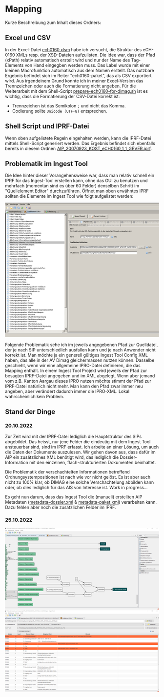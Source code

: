 # Mapping

Kurze Beschreibung zum Inhalt dieses Ordners:

## Excel und CSV

In der Excel-Datei [ech0160.xlsm](./ech0160.xlsm) habe ich versucht, die Struktur des eCH-0160 XMLs resp. der XSD-Dateien aufzulisten. Die Idee war, dass der Pfad (xPath) relativ automatisch erstellt wird und nur der Name des Tag-Elements von Hand eingegben werden muss. Das Label wurde mit einer kleinen Macrofunktion automatisch aus dem Namen erstellt. Das nutzbare Ergebnis befindet sich im Reiter "ech0160-paket", das als CSV exportiert wird. Aus irgendeinem Grund konnte ich in meiner Excel-Version das Trennzeichen oder auch die Formatierung nicht angeben. Für die Weiterarbeit mit dem Shell-Script [prepare-ech0160-for-dimag.sh](./prepare-ech0160-for-dimag.sh) ist es wichtig, dass die Formatierung der CSV-Datei korrekt ist:

* Trennzeichen ist das Semikolon `;` und nicht das Komma.
* Codierung sollte `Unicode (UTF-8)` entsprechen.

## Shell Script und IPRF-Datei

Wenn oben aufgelistete Regeln eingehalten werden, kann die IPRF-Datei mittels Shell-Script generiert werden. Das Ergebnis befindet sich ebenfalls bereits in diesem Ordner: [AIP_20070923_KOST_eCH0160_1_1_GEVER.iprf](./AIP_20070923_KOST_eCH0160_1_1_GEVER.iprf).

## Problematik im Ingest Tool

Die Idee hinter dieser Vorangehensweise war, dass man relativ schnell ein IPRF für das Ingest-Tool erstellen kann, ohne das GUI zu benutzen und mehrfach (momentan sind es über 60 Felder) denselben Schritt im "Quellelement Editor" durchzuführen. Öffnet man oben erwähntes IPRF sollten die Elemente im Ingest Tool wie folgt aufgelistet werden:

![Ingest Tool: Quellelement Editor](../docs/images/ingest-tool-quellelement-editor.png)

Folgende Problematik sehe ich im jeweils angegebenen Pfad zur Quelldatei, der je nach SIP unterschiedlich ausfallen kann und je nach Anwender nicht korrekt ist. Man möchte ja ein generell gültiges Ingest Tool Config XML haben, das alle in der AV Dimag gleichermassen nutzen können. Dasselbe geschieht, wenn wir eine allgemeine IPRO-Datei definieren, die das Mapping enthält. In einem Ingest Tool Projekt wird jeweils der Pfad zur besagten IPRF-Datei angegeben und im XML abgelegt. Wenn aber jemand vom z.B. Kanton Aargau dieses IPRO nutzen möchte stimmt der Pfad zur IPRF-Datei natürlich nicht mehr. Man kann den Pfad zwar immer neu angeben, aber verändert dadurch immer die IPRO-XML. Lokal wahrscheinlich kein Problem.

## Stand der Dinge 

### 20.10.2022

Zur Zeit wird mit der IPRF-Datei lediglich die Hauptstruktur des SIPs abgebildet. Das heisst, nur jene Felder die eindeutig mit dem Ingest Tool ansteuerbar sind, sind im IPRF erfasst. Ich arbeite an einer Lösung, um auch die Daten der Dokumente auszulesen. Wir gehen davon aus, dass dafür im AIP ein zusätzliches XML benötigt wird, das lediglich die Dossier-Information mit den einzelnen, flach-strukturierten Dokumenten beinhaltet.

Die Problematik der verschachtelten Informationen betreffend Ordnungsystempositionen ist nach wie vor nicht gelöst. Es ist aber auch nicht zu 100% klar, ob DIMAG eine solche Verschachtelung abbilden kann oder, ob dies lediglich für das AIS von Interesse ist. Work in progress...

Es geht nun darum, dass das Ingest Tool die (manuell) erstellten AIP Metadaten ([metadata-dossier.xml](../testdaten/AIP_20070923_KOST_eCH0160_1_1_GEVER/22.06.12/metadata-dossier.xml) & [metadata-paket.xml](../testdaten/AIP_20070923_KOST_eCH0160_1_1_GEVER/22.06.12/metadata-paket.xml)) verarbeiten kann. Dazu fehlen aber noch die zusätzlichen Felder im IPRF.

### 25.10.2022

![Mapping](../docs/images/ingest_tool_mapping_AIP_20070923_KOST_eCH0160_1_1_GEVER.png)
![Mapping Vorschau](../docs/images/ingest_tool_mapping_vorschau_AIP_20070923_KOST_eCH0160_1_1_GEVER.png)